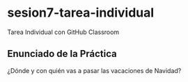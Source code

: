 # sesion7-tarea-individual
Tarea Individual con GitHub Classroom
## Enunciado de la Práctica
¿Dónde y con quién vas a pasar las vacaciones de Navidad?
